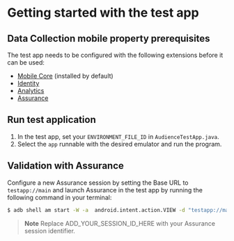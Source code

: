 # Getting started with the test app

## Data Collection mobile property prerequisites

The test app needs to be configured with the following extensions before it can be used:

* [Mobile Core](https://github.com/adobe/aepsdk-core-android) (installed by default)
* [Identity](https://github.com/adobe/aepsdk-core-android)
* [Analytics](https://github.com/adobe/aepsdk-analytics-android)
* [Assurance](https://github.com/adobe/aepsdk-assurance-android)

## Run test application

1. In the test app, set your `ENVIRONMENT_FILE_ID` in `AudienceTestApp.java`.
2. Select the `app` runnable with the desired emulator and run the program.

## Validation with Assurance

Configure a new Assurance session by setting the Base URL to `testapp://main` and launch Assurance in the test app by running the following command in your terminal:

```bash
$ adb shell am start -W -a  android.intent.action.VIEW -d "testapp://main?adb_validation_sessionid=ADD_YOUR_SESSION_ID_HERE" com.adobe.marketing.mobile.audience.testapp
```

> **Note**
> Replace ADD_YOUR_SESSION_ID_HERE with your Assurance session identifier.
